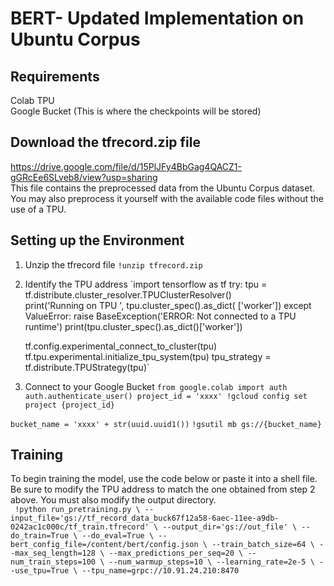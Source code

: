 
# BERT- Updated Implementation on Ubuntu Corpus

## Requirements
Colab TPU \
Google Bucket (This is where the checkpoints will be stored)

## Download the tfrecord.zip file
https://drive.google.com/file/d/15PlJFy4BbGag4QACZ1-gGRcEe6SLveb8/view?usp=sharing \
This file contains the preprocessed data from the Ubuntu Corpus dataset. You may also preprocess it yourself with the available code files without the use of a TPU.

## Setting up the Environment 
1. Unzip the tfrecord file
   `!unzip tfrecord.zip`
2. Identify the TPU address
   `import tensorflow as tf
	try:
	    tpu = tf.distribute.cluster_resolver.TPUClusterResolver()  
	    print('Running on TPU ', tpu.cluster_spec().as_dict( ['worker'])
	 except ValueError:
		raise BaseException('ERROR: Not connected to a TPU runtime')
    print(tpu.cluster_spec().as_dict()['worker'])

	 tf.config.experimental_connect_to_cluster(tpu)
  tf.tpu.experimental.initialize_tpu_system(tpu)
  tpu_strategy = tf.distribute.TPUStrategy(tpu)`

3. Connect to your Google Bucket
  `from google.colab import auth
  auth.authenticate_user()
  project_id = 'xxxx'
  !gcloud config set project {project_id}`

`bucket_name = 'xxxx' + str(uuid.uuid1())` 
`!gsutil mb gs://{bucket_name}`

## Training
To begin training the model, use the code below or paste it into a shell file. Be sure to modify the TPU address to match the one obtained from step 2 above. You must also modify the output directory. \
`
!python run_pretraining.py \
    --input_file='gs://tf_record_data_buck67f12a58-6aec-11ee-a9db-0242ac1c000c/tf_train.tfrecord' \
    --output_dir='gs://out_file' \
    --do_train=True \
    --do_eval=True \
    --bert_config_file=/content/bert/config.json \
    --train_batch_size=64 \
    --max_seq_length=128 \
    --max_predictions_per_seq=20 \
    --num_train_steps=100 \
    --num_warmup_steps=10 \
    --learning_rate=2e-5 \
    --use_tpu=True \
    --tpu_name=grpc://10.91.24.210:8470`
